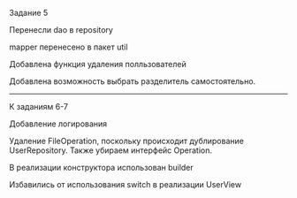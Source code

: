 Задание 5

Перенесли dao в repository

mapper перенесено в пакет util

Добавлена функция удаления полльзователей

Добавлена возможность выбрать разделитель самостоятельно.

------------------------------------------------------
К заданиям 6-7

Добавление логирования

Удаление FileOperation, поскольку происходит дублирование UserRepository. Также убираем интерфейс Operation.

В реализации конструктора использован builder

Избавились от использования switch в реализации UserView
